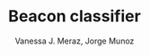 ---
paperId: 16
author: Vanessa J. Meraz, Jorge Munoz
publicationauthor: Meraz, V. J. et al.
title: Beacon classifier
pitch: https://slideslive.com/38930543/beacon-classifier?ref=folder-55828
poster: Poster_Vanessa_Meraz
alt: --
type: Poster
topic: Machine Learning
subtopic: Applications
link: https://research.latinxinai.org/papers/icml/2020/pdf/Poster_Vanessa_Meraz.pdf
conference: icml
year: 2020
tags: icml-2020-np
location: Virtual
---